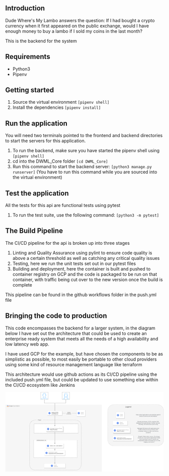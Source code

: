 ## Introduction

Dude Where's My Lambo answers the question: If I had bought a crypto currency when it first appeared on the public exchange, would I have enough money to buy a lambo if I sold my coins in the last month?

This is the backend for the system

## Requirements
* Python3
* Pipenv

## Getting started

1. Source the virtual environment ```[pipenv shell]```
2. Install the dependencies ```[pipenv install]```


## Run the application
You will need two terminals pointed to the frontend and backend directories to start the servers for this application.

1. To run the backend, make sure you have started the pipenv shell using ```[pipenv shell]```
2. cd into the DWML_Core folder ```[cd DWML_Core]```
3. Run this command to start the backend server: ```[python3 manage.py runserver]``` (You have to run this command while you are sourced into the virtual environment)


## Test the application
All the tests for this api are functional tests using pytest

1. To run the test suite, use the following command:  ```[python3 -m pytest]```


## The Build Pipeline
The CI/CD pipeline for the api is broken up into three stages

1. Linting and Quality Assurance using pylint to ensure code quality is above a certain threshold as well as catching any critical quality issues
2. Testing, here we run the unit tests set out in our pytest files
3. Building and deployment, here the container is built and pushed to container registry on GCP and the code is packaged to be run on that container, with traffic being cut over to the new version once the build is complete

This pipeline can be found in the github workflows folder in the push.yml file


## Bringing the code to production
This code encompasses the backend for a larger system, in the diagram below I have set out the architecture that could be used to create an enterprise ready system that meets all the needs of a high availability and low latency web app.

I have used GCP for the example, but have chosen the components to be as simplistic as possible, to most easily be portable to other cloud providers using some kind of resource management language like terraform

This architecture would use github actions as its CI/CD pipeline using the included push.yml file, but could be updated to use something else within the CI/CD ecosystem like Jenkins

![Alt text](DudeWheresMyLambo.Architecture.png?raw=true "Title")

